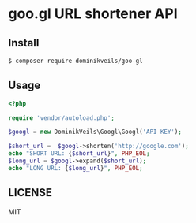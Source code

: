 # goo.gl URL shortener API

## Install
```bash
$ composer require dominikveils/goo-gl
```

## Usage
```php
<?php

require 'vendor/autoload.php';

$googl = new DominikVeils\Googl\Googl('API KEY');

$short_url =  $googl->shorten('http://google.com');
echo "SHORT URL: {$short_url}", PHP_EOL;
$long_url = $googl->expand($short_url);
echo "LONG URL: {$long_url}", PHP_EOL;
```

## LICENSE
MIT